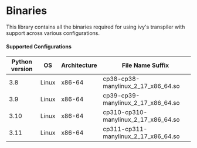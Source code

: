 # Binaries

This library contains all the binaries required for using ivy's transpiler with support across various configurations.


#### Supported Configurations


| Python version | OS    | Architecture | File Name Suffix                    |
| -------------- | ----- | ------------ | ----------------------------------- |
| 3.8            | Linux | x86-64       | cp38-cp38-manylinux_2_17_x86_64.so  |
| 3.9            | Linux | x86-64       | cp39-cp39-manylinux_2_17_x86_64.so  |
| 3.10           | Linux | x86-64       | cp310-cp310-manylinux_2_17_x86_64.so |
| 3.11           | Linux | x86-64       | cp311-cp311-manylinux_2_17_x86_64.so |
